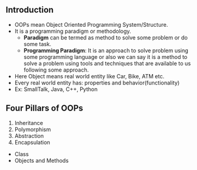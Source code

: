 ## Introduction
- OOPs mean Object Oriented Programming System/Structure.
- It is a programming paradigm or methodology.
	- **Paradigm** can be termed as method to solve some problem or do some task.
	- **Programming Paradigm**: It is an approach to solve problem using some programming language or also we can say it is a method to solve a problem using tools and techniques that are available to us following some approach.
- Here Object means real world entity like Car, Bike, ATM etc.
- Every real world entity has: properties and behavior(functionality)
- Ex: SmallTalk, Java, C++, Python
## Four Pillars of OOPs
1. Inheritance
2. Polymorphism
3. Abstraction
4. Encapsulation
- Class
- Objects and Methods
